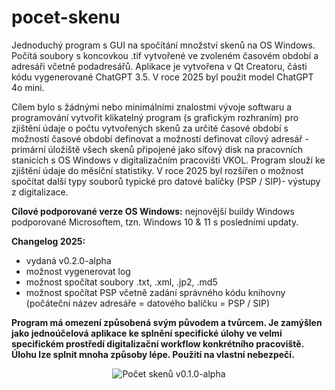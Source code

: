 # pocet-skenu
Jednoduchý program s GUI na spočítání množství skenů na OS Windows. Počítá soubory s koncovkou .tif vytvořené ve zvoleném časovém období a adresáři včetně podadresářů. 
Aplikace je vytvořena v Qt Creatoru, části kódu vygenerované ChatGPT 3.5. V roce 2025 byl použit model ChatGPT 4o mini.

Cílem bylo s žádnými nebo minimálními znalostmi vývoje softwaru a programování vytvořit klikatelný program (s grafickým rozhraním) pro zjištění údaje o počtu vytvořených skenů za určité časové období s možností časové období definovat a možností definovat cílový adresář - primární úložiště všech skenů připojené jako síťový disk na pracovních stanicích s OS Windows v digitalizačním pracovišti VKOL. Program slouží ke zjištění údaje do měsíční statistiky. V roce 2025 byl rozšířen o možnost spočítat další typy souborů typické pro datové balíčky (PSP / SIP)- výstupy z digitalizace.

**Cílové podporované verze OS Windows:** nejnovější buildy Windows podporované Microsoftem, tzn. Windows 10 & 11 s posledními updaty.

**Changelog 2025:**
- vydaná v0.2.0-alpha
- možnost vygenerovat log
- možnost spočítat soubory .txt, .xml, .jp2, .md5
- možnost spočítat PSP včetně zadání správného kódu knihovny (počáteční název adresáře = datového balíčku = PSP / SIP)

**Program má omezení způsobená svým původem a tvůrcem. Je zamýšlen jako jednoúčelová aplikace ke splnění specifické úlohy ve velmi specifickém prostředí digitalizační workflow konkrétního pracoviště. Úlohu lze splnit mnoha způsoby lépe. Použití na vlastní nebezpečí.**

<p align="center">
<img src="https://i.ibb.co/JpWSTnj/pocet-skenu.jpg" alt="Počet skenů v0.1.0-alpha">
</p>
